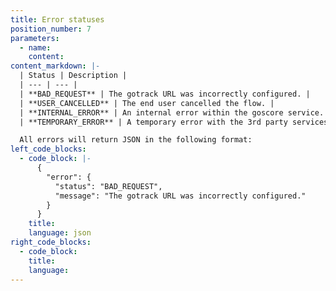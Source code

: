 ```yaml
---
title: Error statuses
position_number: 7
parameters:
  - name:
    content:
content_markdown: |-
  | Status | Description |
  | --- | --- |
  | **BAD_REQUEST** | The gotrack URL was incorrectly configured. |
  | **USER_CANCELLED** | The end user cancelled the flow. |
  | **INTERNAL_ERROR** | An internal error within the goscore service. Please contact <a href="mailto:support@goscore.me">support</a> for help. |
  | **TEMPORARY_ERROR** | A temporary error with the 3rd party services. Please try again. |

  All errors will return JSON in the following format:
left_code_blocks:
  - code_block: |-
      {
        "error": {
          "status": "BAD_REQUEST",
          "message": "The gotrack URL was incorrectly configured."
        }
      }
    title:
    language: json
right_code_blocks:
  - code_block:
    title:
    language:
---
```

